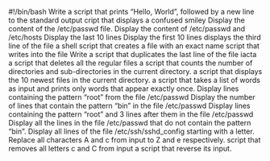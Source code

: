 #!/bin/bash
Write a script that prints “Hello, World”, followed by a new line to the standard output
cript that displays a confused smiley
Display the content of the /etc/passwd file.
Display the content of /etc/passwd and /etc/hosts
Display the last 10 lines
Display the first 10 lines
displays the third line of the file
a shell script that creates a file with an exact name
script that writes into the file
Write a script that duplicates the last line of the file iacta
a script that deletes all the regular files
a script that counts the number of directories and sub-directories in the current directory.
a script that displays the 10 newest files in the current directory.
a script that takes a list of words as input and prints only words that appear exactly once.
Display lines containing the pattern “root” from the file /etc/passwd
Display the number of lines that contain the pattern “bin” in the file /etc/passwd
Display lines containing the pattern “root” and 3 lines after them in the file /etc/passwd
Display all the lines in the file /etc/passwd that do not contain the pattern “bin”.
Display all lines of the file /etc/ssh/sshd_config starting with a letter.
Replace all characters A and c from input to Z and e respectively.
script that removes all letters c and C from input
a script that reverse its input.
